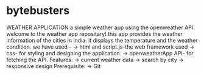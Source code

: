 # bytebusters 
WEATHER APPLICATION
a simple weather app using the openweather API.
welcome to the weather app repositary!.this app provides the weather information of the cities in india.
it displays the temperature and the weather condition.
we have used -
-> html and script.js-the web framework used
-> css- for styling and designing the application.
-> openweatherApp API- for fetching the API.
Features: 
-> current weather data
-> search by city
-> responsive design
Prerequisite:
-> Git


